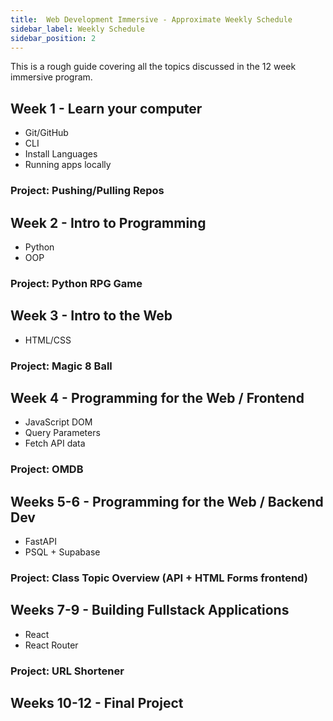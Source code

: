 ```yaml
---
title:  Web Development Immersive - Approximate Weekly Schedule
sidebar_label: Weekly Schedule
sidebar_position: 2
---
```


This is a rough guide covering all the topics discussed in the 12 week immersive program.

## Week 1 - Learn your computer

- Git/GitHub
- CLI
- Install Languages
- Running apps locally

### Project: Pushing/Pulling Repos

## Week 2 - Intro to Programming

- Python
- OOP

### Project: Python RPG Game

## Week 3 - Intro to the Web

- HTML/CSS

### Project: Magic 8 Ball

## Week 4 - Programming for the Web / Frontend

- JavaScript DOM
- Query Parameters
- Fetch API data

### Project: OMDB

## Weeks 5-6 - Programming for the Web / Backend Dev

- FastAPI
- PSQL + Supabase

### Project: Class Topic Overview (API + HTML Forms frontend)

## Weeks 7-9 - Building Fullstack Applications

- React
- React Router

### Project: URL Shortener

## Weeks 10-12 - Final Project
